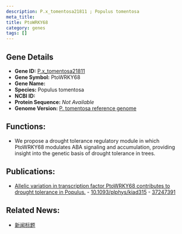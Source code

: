 ```yaml
---
description: P.x_tomentosa21811 ; Populus tomentosa
meta_title:
title: PtoWRKY68
category: genes
tags: []
---
```


## Gene Details
- **Gene ID:**	[P.x_tomentosa21811](https://www.maizegdb.org/gene_center/gene/P.x_tomentosa21811)
- **Gene Symbol:** PtoWRKY68
- **Gene Name:** 
- **Species:** Populus tomentosa
- **NCBI ID:** [  ]()
- **Protein Sequence:** *Not Available*
- **Genome Version:** [P. tomentosa reference genome]()

## Functions:
   - We propose a drought tolerance regulatory module in which PtoWRKY68 modulates ABA signaling and accumulation, providing insight into the genetic basis of drought tolerance in trees.

## Publications:
   - [Allelic variation in transcription factor PtoWRKY68 contributes to drought tolerance in Populus.]( https://academic.oup.com/plphys/article/193/1/736/7185702?login=true#415564757 ) - [10.1093/plphys/kiad315]( https://academic.oup.com/plphys/article/193/1/736/7185702?login=true#415564757 ) - [37247391](https://pubmed.ncbi.nlm.nih.gov/37247391/)

## Related News:
   - [新闻标题](https://mp.weixin.qq.com/s/KdkJbigXt9LazzN0QKY8dQ)
